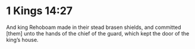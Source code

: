 # 1 Kings 14:27

And king Rehoboam made in their stead brasen shields, and committed [them] unto the hands of the chief of the guard, which kept the door of the king’s house.